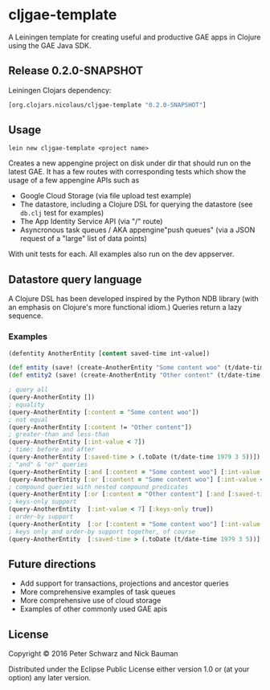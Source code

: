 # cljgae-template

A Leiningen template for creating useful and productive GAE apps in Clojure 
using the GAE Java SDK.

## Release 0.2.0-SNAPSHOT

Leiningen Clojars dependency:

```clojure
[org.clojars.nicolaus/cljgae-template "0.2.0-SNAPSHOT"]
```

## Usage

    lein new cljgae-template <project name>

Creates a new appengine project on disk under dir <project name> that should run
on the latest GAE. It has a few routes with corresponding tests which show the 
usage of a few appengine APIs such as 

* Google Cloud Storage (via file upload test example)
* The datastore, including a Clojure DSL for querying the datastore (see 
  `db.clj` test for examples)
* The App Identity Service API (via "/" route) 
* Asyncronous task queues / AKA appengine"push queues" (via a JSON request of 
  a "large" list of data points)

With unit tests for each. All examples also run on the dev appserver.

## Datastore query language

A Clojure DSL has been developed inspired by the Python NDB library (with an 
emphasis on Clojure's more functional idiom.) Queries return a lazy sequence.

### Examples

```clojure
(defentity AnotherEntity [content saved-time int-value])

(def entity (save! (create-AnotherEntity "Some content woo" (t/date-time 1980 3 5) 6)))
(def entity2 (save! (create-AnotherEntity "Other content" (t/date-time 1984 10 12) 17)))

; query all
(query-AnotherEntity [])
; equality
(query-AnotherEntity [:content = "Some content woo"])
; not equal
(query-AnotherEntity [:content != "Other content"])
; greater-than and less-than
(query-AnotherEntity [:int-value < 7])
; time: before and after
(query-AnotherEntity [:saved-time > (.toDate (t/date-time 1979 3 5))])
; "and" & "or" queries
(query-AnotherEntity [:and [:content = "Some content woo"] [:int-value > 5]])
(query-AnotherEntity [:or [:content = "Some content woo"] [:int-value < 5]])
; compound queries with nested compound predicates
(query-AnotherEntity [:or [:content = "Other content"] [:and [:saved-time < (.toDate (t/date-time 1983 3 5))] [:int-value = 6]]])
; keys-only support
(query-AnotherEntity  [:int-value < 7] [:keys-only true])
; order-by support
(query-AnotherEntity  [:or [:content = "Some content woo"] [:int-value > 5]] [:order-by :int-value :desc])
; keys only and order-by support together, of course
(query-AnotherEntity  [:saved-time > (.toDate (t/date-time 1979 3 5))] [:keys-only true :order-by :int-value :desc])
```

## Future directions

* Add support for transactions, projections and ancestor queries
* More comprehensive examples of task queues
* More comprehensive use of cloud storage
* Examples of other commonly used GAE apis

## License

Copyright © 2016 Peter Schwarz and Nick Bauman

Distributed under the Eclipse Public License either version 1.0 or (at your 
option) any later version.
